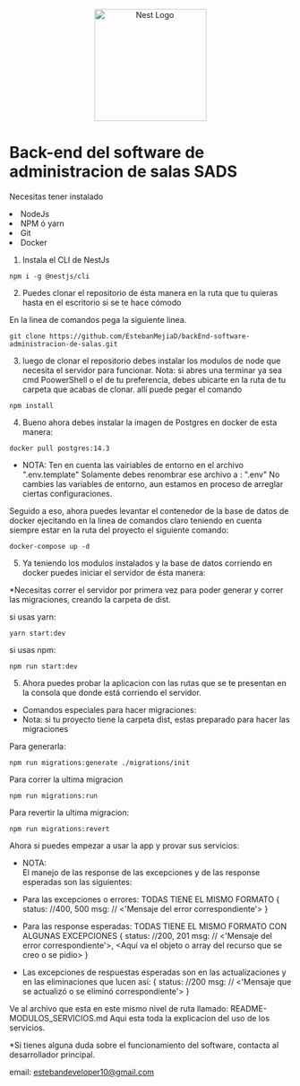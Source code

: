 <p align="center">
  <a href="http://nestjs.com/" target="blank"><img src="https://nestjs.com/img/logo-small.svg" width="200" alt="Nest Logo" /></a>
</p>


# Back-end del software de administracion de salas SADS


Necesitas tener instalado 

<li>
NodeJs 
</li>
<li>
NPM ó yarn
</li>
<li>
Git
</li>
<li>
Docker
</li>

1. Instala el CLI de NestJs

```
npm i -g @nestjs/cli
```
2. <p>Puedes clonar el repositorio de ésta manera en la ruta que tu quieras hasta en el escritorio si se te hace cómodo</p>

En la linea de comandos pega la siguiente linea.
```
git clone https://github.com/EstebanMejiaD/backEnd-software-administracion-de-salas.git
```
3. luego de clonar el repositorio debes instalar los modulos de node que necesita el servidor para funcionar.
Nota: si abres una terminar ya sea cmd PoowerShell o el de tu preferencia, debes ubicarte en la ruta de tu carpeta que acabas de clonar.
allí puede pegar el comando
```
npm install
```

4. Bueno ahora debes instalar la imagen de Postgres en docker de esta manera:

```
docker pull postgres:14.3
```
* NOTA: Ten en cuenta las vairiables de entorno en el archivo ".env.template" Solamente debes renombrar ese archivo a : ".env" No cambies las variables de entorno, aun estamos en proceso de arreglar ciertas configuraciones.

Seguido a eso, ahora puedes levantar el contenedor de la base de datos de docker ejecitando en la linea de comandos claro teniendo en cuenta siempre estar en la ruta del proyecto el siguiente comando: 
```
docker-compose up -d
```

5. Ya teniendo los modulos instalados y la base de datos corriendo en docker puedes iniciar el servidor de ésta manera: 

*Necesitas correr el servidor por primera vez para poder generar y correr las migraciones, creando la carpeta de dist. 

si usas yarn:
```
yarn start:dev
```
si usas npm:
```
npm run start:dev
```
5. Ahora puedes probar la aplicacion con las rutas que se te presentan en la consola que donde está corriendo el servidor.




* Comandos especiales para hacer migraciones: 
* Nota: si tu proyecto tiene la carpeta dist, estas preparado para hacer las migraciones

Para generarla:
```
npm run migrations:generate ./migrations/init
```

Para correr la ultima migracion
```
npm run migrations:run   
```

Para revertir la ultima migracion: 
```
npm run migrations:revert
```


Ahora si puedes empezar a usar la app y provar sus servicios: 
* NOTA:  
 El manejo de las response de las excepciones y de las response esperadas son las siguientes: 
 
* Para las excepciones o errores: TODAS TIENE EL MISMO FORMATO
{
status: //400, 500
msg: // <'Mensaje del error correspondiente'>
}

* Para las  response esperadas: TODAS TIENE EL MISMO FORMATO CON ALGUNAS EXCEPCIONES
{
status: //200, 201
msg: // <'Mensaje del error correspondiente'>,
<Aquí va el objeto o array del recurso que se creo o se pidio>
}

* Las excepciones de respuestas esperadas son en las actualizaciones y en las eliminaciones que lucen así:
{
status: //200
msg: // <'Mensaje que se actualizó o se eliminó correspondiente'>
}

Ve al archivo que esta en este mismo nivel de ruta llamado: README-MODULOS_SERVICIOS.md 
Aqui esta toda la explicacion del uso de los servicios.



*Si tienes alguna duda sobre el funcionamiento del software, contacta al desarrollador principal.

email: estebandeveloper10@gmail.com


